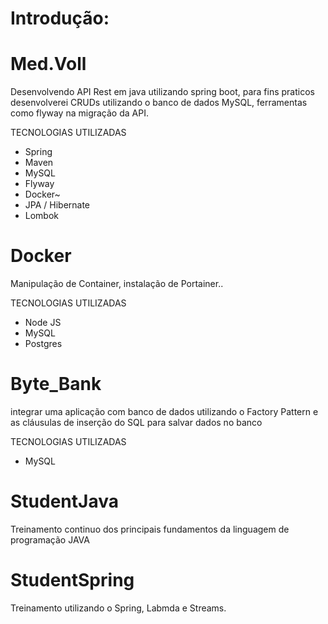 # Introdução: 


# Med.Voll
Desenvolvendo API Rest em java utilizando spring boot, para fins praticos desenvolverei CRUDs utilizando o banco de dados MySQL, ferramentas como flyway na migração da API.

TECNOLOGIAS UTILIZADAS
- Spring
- Maven
- MySQL
- Flyway
- Docker~
- JPA / Hibernate
- Lombok

# Docker
Manipulação de Container, instalação de Portainer..

TECNOLOGIAS UTILIZADAS
- Node JS
- MySQL
- Postgres

# Byte_Bank
integrar uma aplicação com banco de dados utilizando o Factory Pattern e as cláusulas de inserção do SQL para salvar dados no banco

TECNOLOGIAS UTILIZADAS
- MySQL

# StudentJava
Treinamento continuo dos principais fundamentos da linguagem de programação JAVA 


# StudentSpring 
Treinamento utilizando o Spring, Labmda e Streams.

  
